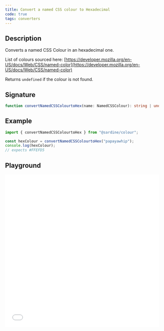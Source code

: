 ```yaml
---
title: Convert a named CSS colour to Hexadecimal
code: true
tags: converters
---
```


## Description

Converts a named CSS Colour in an hexadecimal one.

List of colours sourced here:
[https://developer.mozilla.org/en-US/docs/Web/CSS/named-color](https://developer.mozilla.org/en-US/docs/Web/CSS/named-color)

Returns `undefined` if the colour is not found.

## Signature

```typescript
function convertNamedCSSColourtoHex(name: NamedCSSColour): string | undefined;
```

## Example

```javascript
import { convertNamedCSSColourtoHex } from "@sardine/colour";

const hexColour = convertNamedCSSColourtoHex("papayawhip");
console.log(hexColour);
// expects #FFEFD5
```

## Playground

<iframe src="/playground/convertNamedCSSColourtoHex.html" title="convertNamedCSSColourtoHex" width="100%" height="500px" style="border:0; overflow:hidden;" sandbox="allow-scripts allow-same-origin"></iframe>
